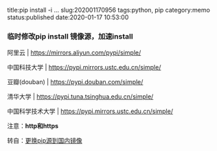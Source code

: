 title:pip install -i ...
slug:202001170956
tags:python, pip
category:memo
status:published
date:2020-01-17 10:53:00

### 临时修改pip install 镜像源，加速install

阿里云 | https://mirrors.aliyun.com/pypi/simple/

中国科技大学 | https://pypi.mirrors.ustc.edu.cn/simple/
 
豆瓣(douban) | https://pypi.douban.com/simple/ 

清华大学 | https://pypi.tuna.tsinghua.edu.cn/simple/ 

中国科学技术大学 | https://pypi.mirrors.ustc.edu.cn/simple/   

注意：**http和https**

转自：[更换pip源到国内镜像](https://yq.aliyun.com/articles/652884)
